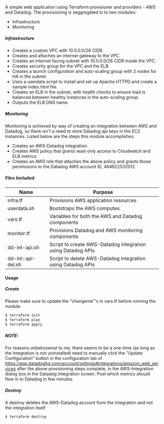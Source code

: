  A simple web application using Terraform provisioner and providers - AWS and Datadog.
  The provisioning is seggregated in to two modules:
  * Infrastructure
  * Monitoring

  ##### Infrastructure
  * Creates a custom VPC with 10.0.0.0/26 CIDR.
  * Creates and attaches an internet gateway to the VPC. 
  * Creates an internet facing subnet with 10.0.0.0/28 CIDR inside the VPC.
  * Creates security group for the VPC and the ELB.
  * Creates a launch configuration and auto-scaling group with 2 nodes for HA in the subnet.
  * Uses a userdata script to install and set up Apache HTTPD and create a sample index.html file.
  * Creates an ELB in the subnet, with health checks to ensure load is balanced between healthy instances in the auto-scaling group.
  * Outputs the ELB DNS name.

  ##### Monitoring
  Monitoring is achieved by way of creating an integration between AWS and Datadog, so there isn't a need to store Datadog api keys in the EC2 instances. Listed below are the steps this module accomplishes:
  * Creates an AWS-Datadog integration.
  * Creates AWS policy that grants read-only access to Cloudwatch and ELB metrics
  * Creates an AWS role that attaches the above policy and grants those permissions to the Datadog AWS account ID, 464622532012.

  ##### Files Included:

  | Name | Purpose |
  | ------ | ------ |
  | infra.tf | Provisions AWS application resources |
  | userdata.sh | Bootstraps the AWS computes |
  | vars.tf | Variables for both the AWS and Datadog components |
  | monitor.tf | Provisions Datadog and AWS monitoring components |
  | dd-int-api.sh | Script to create AWS-Datadog integration using Datadog APIs |
  | dd-int-api-del.sh | Script to delete AWS-Datadog integration using Datadog APIs |

  #### Usage

  ##### Create
  Please make sure to update the "changeme"'s in vars.tf before running the module.
  ```sh
  $ terraform init
  $ terraform plan
  $ terraform apply
  ```
  ##### NOTE: 
  For reasons unbeknownst to me, there seems to be a one-time (as long as the integration is not uninstalled) need to manually click the "Update Configuration" button in the configuration tab of https://app.datadoghq.com/account/settings#integrations/amazon_web_services after the above provisioning steps complete, in the AWS-Integration dialog box in the Datadog Integration screen. Post which metrics should flow in to Datadog in few minutes.

  ##### Destroy
  A destroy deletes the AWS-Datadog account from the integration and not the integration itself.
  ```sh
  $ terraform destroy
  ```
